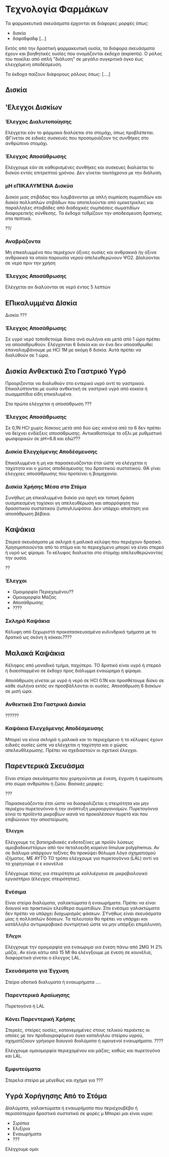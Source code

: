 # Τεχνολογία Φαρμάκων

Τα φαρμακευτικά σκευάσματα έρχονται σε διάφορες μορφές όπως:
* δισκία
* δσφσδφσδφ
[...]

Εκτός από την δραστική φαρμακευτική ουσία, τα διάφορα σκευάσματα έχουν και βοηθητικές ουσίες που ονομάζονται *έκδοχα* (expients). Ο ρόλος του ποικίλει από απλή "διάλυση" σε μεγάλο συγκριτικά όγκο έως ελεγχόμενη αποδέσμευση.

Τα έκδοχα παίζουν διάφορους ρόλους όπως:
[....]

## Δισκία


## 'Ελεγχοι Δισκίων

### Έλεγχος Διαλυτοποίησης

Ελέγχεται εάν το φάρμακα διαλύεται στο στομάχι, όπως προβλέπεται. ΦΓίνεται σε ειδικές συσκευές που προσομοιάζουν τις συνθήκες στο ανθρώπινο στομάχι.

### Έλεγχος Αποσάθρωσης 

Ελέγχουμε εάν σε καθορισμένες συνθήκες και συσκευες διαλύεται το δισκύο εντός επιτρεπτού χρόνου. Δεν γίνεται ταυτόχρονα με την διάλυση.

### μΗ εΠΙΚΑΛΥΜΈΝΑ Δισκύα

Δισκία μιας στιβάδας που λαμβάνονται με απλή συμπίεση σωματιδίων και δισκία πολλαπλών στιβάδων που αποτελούνται από ομοκετρικλες και παραλληλες στοιβάδες από διαδοχικές συμπιέσεις σωματιδίων διαφορειτκής σύνθεσης. Τα έκδοχα τυθμίζουν την αποδεσμευση δρατικης στα πεπτικά.

??/

### Αναβράζοντα

Μη επικαλυμμένα που περιέχουν όξινες ουσίες και ανθρακικά ήγ όξινα ανθρακικά τα οποία παρουσία νερού απελευθερώνουν ΨΟ2. ΔΙαλύονται σε νερό πριν την χρήση

### Έλεγχος Αποσάθρωσης

Ελέγχεται αν διαλύονται σε νερό έντος 5 λεπτών

## ΕΠικαλυμμένα ΔΙσκία

Δισκία ???


### Έλεγχος Αποσάθρωσης

Σε υγρό νερό τοποθετούμε δίσκο ανά σωλήνα και μετά από 1 ώρα πρέπει να αποσαθρωθούν. Ελέγχονται 6 δισκία και αν ένα δεν αποσαθρωθεί επαναλαμβάνουμε με HCl 1M με ακόμη 6 δισκία. Αυτά πρέπει να διαλύθούν σε  1 ώρα.


## Δισκία Ανθεκτικά Στο Γαστρικό Υγρό

Προορίζονται να διαλυθούν στο εντερικό υγρό αντί το γαστρικού. Επικαλύπτονται με ουσία ανθεκτική σε γαστρικό υγρό από κοκκία ή σωαμματίδια είδη επικαλυμένα.

Στα πρώτα ελέγχεται η αποσάθρωση ???


### Έλεγχος Αποσάθρωσης

Σε 0,1N HCl χωρίς δίσκους μετά από δύο ώες κανένα από τα 6 δεν πρέπει να δείχνει ενδίεξεις αποσάθρωσης. Αντικαθιστούμε το οξλι με ρυθμιστικό φωσφορικών σε pH=6.8 και εδώ???

### Δισκία Ελεγχόμενης Αποδέσμευσης

Επικαλυμμένα ή μη και παρασκευάζονται έτσι ώστε να ελέγχεται η ταχύτητα και ο χώτος αποδέσμευσης  του δραστικού συστατικού. ΘΑ γίνει έλεγχοες αποσάθρωσης που προτείνει η βιομηχανία.


### Δισκία Χρήσης Μέσα στο Στόμα

Συνήθως μη επικαλυμμένα δισκία για αργή και τοπική δράση συσμπιεσμένη τοχίσκοι γη απελευθέρωση και απορρόφηση του δρασστικού συστατικού ()υπογλ/ωψσσια. Δεν υπάρχει απαίτηση για αποσάθρωση βέβαια.


## Καψάκια

Στερεά σκευάσματα με σκληρά ή μαλακά κελύφη που περιέχουν δρασικό. Χρησιμοποιούνται από το στόμα και το περιεχόμενο μπορεί να είναι στερεό ή υγρό  ως φίραμα. Το κέλυφος διαλυεται στο στομάχι απελευθερώνοντας την ουσία.

??

### Έλεγχοι

* Ομοιμορφία Περιεχομένου??
* Ομοιομορφία Μάζας
* Αποσάθρωσης
* ????


### Σκληρά Καψάκια

Κέλυφη από ξεχωριστά προκατασκευασμένα κυλινδρικά τμήματα με το δρατικό ως σκόνη ή κόκκοι.????

## Μαλακά Καψάκια

Κέληφος από μοναδικό τμήμα, παχύτερο. ΤΟ δρατικό είναι υγρό ή στερεό ή διαεσπαρμένο σε έκδοχο προς διάλυμμα εναιώρημα ή φίραμα.


Αποσάθρωση γίνεται με υγρό ή νερό σε HCl 0.1N και προσθέτουμε δίσκο σε κάθε σωλήνα εκτός αν προσβάλλονται οι ουσίες. Αποσάθρωση 6 δισκίων σε μισή ώρα.

### Ανθεκτικά Στα Γαστρικά Δισκία

??????

### Καψάκια Ελεγχόμενης Αποδέσμευσης

Μπορεί να είνια σκληρά η μαλακά και το περιεχόμενο ή το κέλυφος έχουν ειδικές ουσίες ώστε να ελέγχεται η ταχύτητα και ο χώρος απελευθλερωσης. Πρέπει να σχεδιαστούν οι σχετικοί έλεγχοι.

## Παρεντερικά Σκευάσμα

Είναι στείρα σκευάσματα που χορηγούνται με ένεση, έγχυση ή εμφύτευση στο σώμα ανθρώπου ή ζώου. Βασικές μορφές:

???

Παρασκευάζονται έτσι ώστε να διασφαλίζεται η στειρότητα και μην περιέχου πυρετογόννα ή την ανάπτυξη μικροοργανισμών. Πυρετογόννα είνια το προϊόντα μικροβίων ικανά να προκαλέσουν πυρετό και που επιβιώνουν την αποστείρωση.

#### Έλεγχοι

Ελέγχουμε τις βατκηριδιακές ενδοτοξίνες με προϊόν λύσεως αμοιβαδοκυττάρων από τον πεταλοειδή καρκίνο limuluw polyphemus. Αν σε διάλυμα υπάρχουν τοξίνες θα προκύψει θόλωμα λόγο σχηματισμού ιζήματος. ΜΕ ΑΥΤΌ ΤΟ τρόπο ελέγχουμε για πυρετογόννα (LAL) αντί να τα χορηγούμε σ ε κουνέλια

ΕΛέγχουμε πίσης για στειρότητα με καλλιέργεια σε μικροβιολογικό εργαστήριο (έλεγχος στειρότητας).


### Ενέσιμα
Είναι στείρα διαλύματα, γαλακτώματα ή εναιωρήματα. Πρέπει να είναι διαυγοί και πρακτικών ελεύθερα σωματιδίων. Στα ενέσιμα γαλακτώματα δεν πρέπει να υπάρχει διαχωρισμός φάσεων. ΣΥνήθως είναι σκευάσματα μίας ή πολλαπλών δόσεων. Τα τελευταία θα πρέπει να υπάρχει και κατάλληλο αντιμικροβιακό συντιρητικό ώστε να μην υπάρξει επιμόλυνση.

#### ΈΛγχοι

Ελέγχουμε την ομοιμορφία για εναιωριμα για ένεση πάνω από  2MG Ή 2% μάζα;.
Αν είναι κάτω από 15 Ml θα ελένγξουμε με ένεση σε κουνέλια, διαφορετικά γίνεται ο έλεγχος LAL.

### Σκευάσματα για Έγχυση

Στείρα υδατικά διαλυματα ή εναιωρήματα ....


### Παρεντερικά Αραίωησης

Πυρετογόνα ή LAL

### Κόνει Παρεντερική Χρήσης

Στερεές, στείρες ουσίες, κατανεμημένες στους τελικού περιέκτες οι οποίες με τον προδιαγραφόμενο όγκο καταληλου στείρου υγρού, σχηματίζοουν  γρήγορα διαυγοό διαλύματα ή ομοιγενοί εναιωρήματα.
????

Ελέγχουμε ομοιομορφία περιεχομένου και μάζας; καθώς και πυρετογόνα και LAL.

### Εμφυτεύματα

Στερελα στείρα με μέγεθως και σχήμα για ???


## Υγρά Χορήγησης Από το Στόμα

ΔΙαλύματα, γαλακτώματα ή εναιωρήματα που περιέχουβέβα ή περισσότερρα δραστικά συστατικά σε φορές μ Μπορεί μαι είναι υγρα:

* Σιρόπια
* Ελιξίρια
* Εναιωρήματα
* ???

Ελέγχουμε ομοι